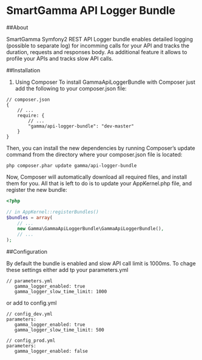 # SmartGamma API Logger Bundle

##About

SmartGamma Symfony2 REST API Logger bundle enables detailed logging (possible to separate log) for incomming calls for your API and tracks the duration, requests and responses body. As additional feature it allows to profile your APIs and tracks slow API calls.

##Installation

1. Using Composer
To install GammaApiLoggerBundle with Composer just add the following to your composer.json file:

```
// composer.json
{
    // ...
    require: {
        // ...
        "gamma/api-logger-bundle": "dev-master"
    }
}
```

Then, you can install the new dependencies by running Composer’s update command from the directory where your composer.json file is located:

```
php composer.phar update gamma/api-logger-bundle
```

Now, Composer will automatically download all required files, and install them for you. All that is left to do is to update your AppKernel.php file, and register the new bundle:

```php
<?php

// in AppKernel::registerBundles()
$bundles = array(
    // ...
    new Gamma\GammaApiLoggerBundle\GammaApiLoggerBundle(),
    // ...
);
```

##Configuration

By default the bundle is enabled and slow API call limit is 1000ms. To chage these settings either add tp your parameters.yml
```
// parameters.yml
   gamma_logger_enabled: true
   gamma_logger_slow_time_limit: 1000
```  
or add to config.yml
```
// config_dev.yml
parameters:
   gamma_logger_enabled: true
   gamma_logger_slow_time_limit: 500
```

```
// config_prod.yml
parameters:
   gamma_logger_enabled: false
```
